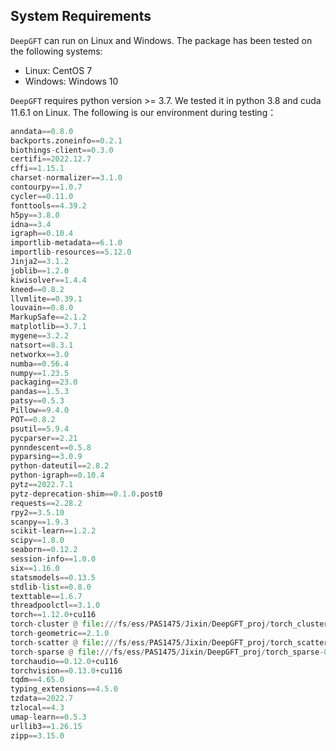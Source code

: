## System Requirements

```DeepGFT``` can run on Linux and Windows. The package has been tested on the following systems:

- Linux: CentOS 7
- Windows: Windows 10

```DeepGFT``` requires python version >= 3.7. We tested it in python 3.8 and cuda 11.6.1 on Linux. The following is our environment during testing：

```python
anndata==0.8.0
backports.zoneinfo==0.2.1
biothings-client==0.3.0
certifi==2022.12.7
cffi==1.15.1
charset-normalizer==3.1.0
contourpy==1.0.7
cycler==0.11.0
fonttools==4.39.2
h5py==3.8.0
idna==3.4
igraph==0.10.4
importlib-metadata==6.1.0
importlib-resources==5.12.0
Jinja2==3.1.2
joblib==1.2.0
kiwisolver==1.4.4
kneed==0.8.2
llvmlite==0.39.1
louvain==0.8.0
MarkupSafe==2.1.2
matplotlib==3.7.1
mygene==3.2.2
natsort==8.3.1
networkx==3.0
numba==0.56.4
numpy==1.23.5
packaging==23.0
pandas==1.5.3
patsy==0.5.3
Pillow==9.4.0
POT==0.8.2
psutil==5.9.4
pycparser==2.21
pynndescent==0.5.8
pyparsing==3.0.9
python-dateutil==2.8.2
python-igraph==0.10.4
pytz==2022.7.1
pytz-deprecation-shim==0.1.0.post0
requests==2.28.2
rpy2==3.5.10
scanpy==1.9.3
scikit-learn==1.2.2
scipy==1.8.0
seaborn==0.12.2
session-info==1.0.0
six==1.16.0
statsmodels==0.13.5
stdlib-list==0.8.0
texttable==1.6.7
threadpoolctl==3.1.0
torch==1.12.0+cu116
torch-cluster @ file:///fs/ess/PAS1475/Jixin/DeepGFT_proj/torch_cluster-1.6.0%2Bpt112cu116-cp38-cp38-linux_x86_64.whl
torch-geometric==2.1.0
torch-scatter @ file:///fs/ess/PAS1475/Jixin/DeepGFT_proj/torch_scatter-2.1.0%2Bpt112cu116-cp38-cp38-linux_x86_64.whl
torch-sparse @ file:///fs/ess/PAS1475/Jixin/DeepGFT_proj/torch_sparse-0.6.16%2Bpt112cu116-cp38-cp38-linux_x86_64.whl
torchaudio==0.12.0+cu116
torchvision==0.13.0+cu116
tqdm==4.65.0
typing_extensions==4.5.0
tzdata==2022.7
tzlocal==4.3
umap-learn==0.5.3
urllib3==1.26.15
zipp==3.15.0
```
